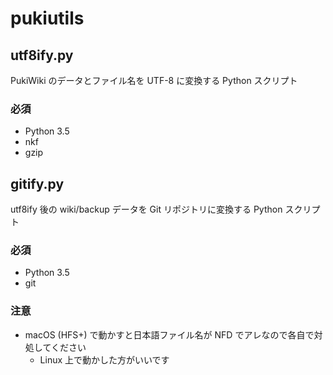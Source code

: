 # pukiutils

## utf8ify.py

PukiWiki のデータとファイル名を UTF-8 に変換する Python スクリプト

### 必須

* Python 3.5
* nkf
* gzip

## gitify.py

utf8ify 後の wiki/backup データを Git リポジトリに変換する Python スクリプト

### 必須

* Python 3.5
* git

### 注意

* macOS (HFS+) で動かすと日本語ファイル名が NFD でアレなので各自で対処してください
    * Linux 上で動かした方がいいです
